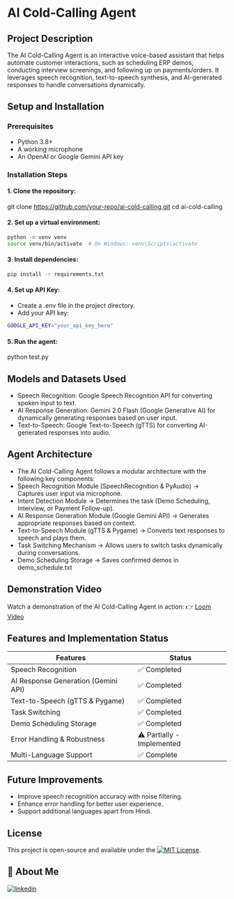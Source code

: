 
# AI Cold-Calling Agent


## Project Description

The AI Cold-Calling Agent is an interactive voice-based assistant that helps automate customer interactions, such as scheduling ERP demos, conducting interview screenings, and following up on payments/orders. It leverages speech recognition, text-to-speech synthesis, and AI-generated responses to handle conversations dynamically.


## Setup and Installation

### Prerequisites
* Python 3.8+
* A working microphone
* An OpenAI or Google Gemini API key

### Installation Steps
#### 1. Clone the repository:
git clone https://github.com/your-repo/ai-cold-calling.git
cd ai-cold-calling

#### 2. Set up a virtual environment:
```bash
python -m venv venv
source venv/bin/activate  # On Windows: venv\Scripts\activate
```

#### 3. Install dependencies:
```bash
pip install -r requirements.txt
```

#### 4. Set up API Key:
* Create a .env file in the project directory.
* Add your API key:
```bash
GOOGLE_API_KEY="your_api_key_here"
```

#### 5. Run the agent:
python test.py

## Models and Datasets Used
* Speech Recognition: Google Speech Recognition API for converting spoken input to text.
* AI Response Generation: Gemini 2.0 Flash (Google Generative AI) for dynamically generating responses based on user input.
* Text-to-Speech: Google Text-to-Speech (gTTS) for converting AI-generated responses into audio.

## Agent Architecture
* The AI Cold-Calling Agent follows a modular architecture with the following key components:
* Speech Recognition Module (SpeechRecognition & PyAudio) → Captures user input via microphone.
* Intent Detection Module → Determines the task (Demo Scheduling, Interview, or Payment Follow-up).
* AI Response Generation Module (Google Gemini API) → Generates appropriate responses based on context.
* Text-to-Speech Module (gTTS & Pygame) → Converts text responses to speech and plays them.
* Task Switching Mechanism → Allows users to switch tasks dynamically during conversations.
* Demo Scheduling Storage → Saves confirmed demos in demo_schedule.txt


## Demonstration Video

Watch a demonstration of the AI Cold-Calling Agent in action:
👉 [Loom Video](https://iitracin-my.sharepoint.com/:v:/g/personal/amarjeet_mt_iitr_ac_in/EeZrvZ965kJNpI5AeHRtClcBNJYYzzJtDPAKeXMaaBbqlA?e=9c9nia)


## Features and Implementation Status


| Features | Status |
|---------  | -------- |
| Speech Recognition | ✅ Completed |
|AI Response Generation (Gemini API)|✅ Completed|
|Text-to-Speech (gTTS & Pygame)| ✅ Completed|
|Task Switching |✅ Completed|
|Demo Scheduling Storage| ✅ Completed|
|Error Handling & Robustness |⚠️ Partially - Implemented
|Multi-Language Support |✅ Complete|


## Future Improvements
* Improve speech recognition accuracy with noise filtering.
* Enhance error handling for better user experience.
* Support additional languages apart from Hindi.


## License

This project is open-source and available under the [![MIT License](https://img.shields.io/badge/License-MIT-green.svg)](https://choosealicense.com/licenses/mit/).


## 🚀 About Me
[![linkedin](https://img.shields.io/badge/linkedin-0A66C2?style=for-the-badge&logo=linkedin&logoColor=white)](https://www.linkedin.com/in/amarjeet-ruhal/)
